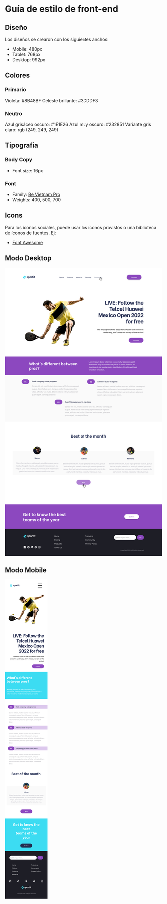 # Guía de estilo de front-end

## Diseño

Los diseños se crearon con los siguientes anchos:

- Mobile: 480px
- Tablet: 768px
- Desktop: 992px

## Colores

### Primario

Violeta: #8B48BF
Celeste brillante: #3CDDF3

### Neutro

Azul grisáceo oscuro: #1E1E26
Azul muy oscuro: #232851
Variante gris claro: rgb (249, 249, 249)

## Tipografia

### Body Copy

- Font size: 16px

### Font

- Family: [Be Vietnam Pro](https://fonts.google.com/specimen/Be+Vietnam+Pro)
- Weights: 400, 500, 700

## Icons

Para los íconos sociales, puede usar los íconos provistos o una biblioteca de íconos de fuentes. Ej:

- [Font Awesome](https://fontawesome.com)

## Modo Desktop

![Modo Desktop](./assets/design/Desktop.jpg)

## Modo Mobile

![Modo Desktop](./assets/design/Mobile.jpg)
